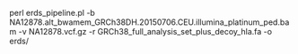 

perl erds_pipeline.pl -b NA12878.alt_bwamem_GRCh38DH.20150706.CEU.illumina_platinum_ped.bam -v NA12878.vcf.gz -r GRCh38_full_analysis_set_plus_decoy_hla.fa 
-o erds/
